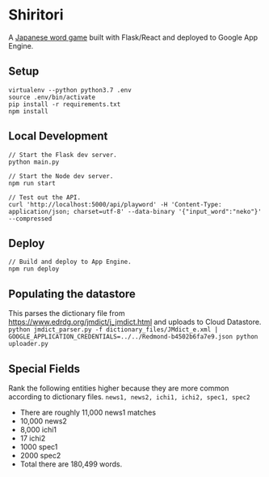 Shiritori
=========
A [Japanese word game](https://en.wikipedia.org/wiki/Shiritori) built with Flask/React and deployed to Google App Engine.

Setup
-----
```
virtualenv --python python3.7 .env
source .env/bin/activate
pip install -r requirements.txt
npm install
```

Local Development
-----------------
```
// Start the Flask dev server.
python main.py

// Start the Node dev server.
npm run start

// Test out the API.
curl 'http://localhost:5000/api/playword' -H 'Content-Type: application/json; charset=utf-8' --data-binary '{"input_word":"neko"}' --compressed
```

Deploy
------
```
// Build and deploy to App Engine.
npm run deploy
```

Populating the datastore
------------------------
This parses the dictionary file from https://www.edrdg.org/jmdict/j_jmdict.html and uploads to Cloud Datastore.
`python jmdict_parser.py -f dictionary_files/JMdict_e.xml | GOOGLE_APPLICATION_CREDENTIALS=../../Redmond-b4502b6fa7e9.json python uploader.py`

Special Fields
--------------
Rank the following entities higher because they are more common according to dictionary files.
`news1, news2, ichi1, ichi2, spec1, spec2`
- There are roughly 11,000 news1 matches
- 10,000 news2
- 8,000 ichi1
- 17 ichi2
- 1000 spec1
- 2000 spec2 
- Total there are 180,499 words.
